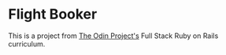 # Flight Booker

This is a project from [The Odin Project's](https://www.theodinproject.com/) Full Stack Ruby on Rails curriculum.